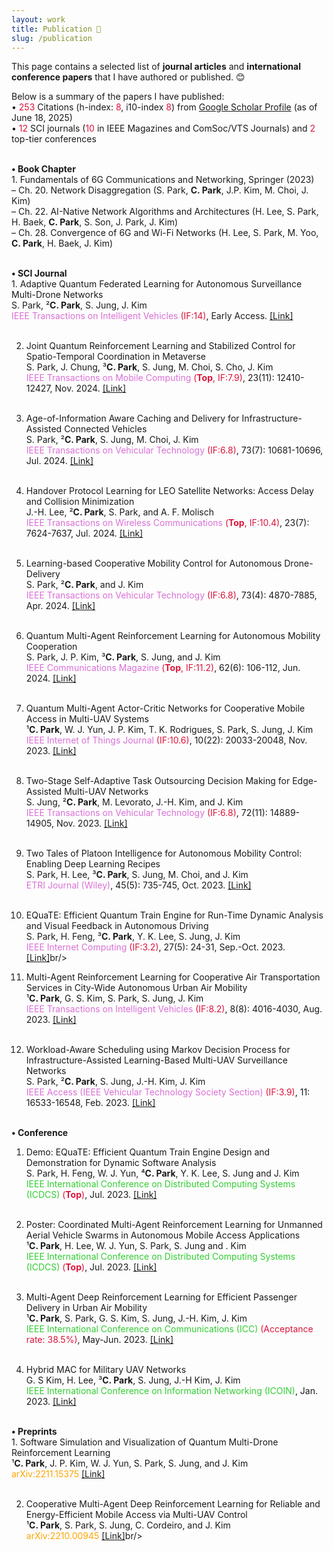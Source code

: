 ```yaml
---
layout: work
title: Publication 📕
slug: /publication
---
```


This page contains a selected list of <b>journal articles</b> and <b>international conference papers</b> that I have authored or published. 😊
<br/>

Below is a summary of the papers I have published: <br/>
• <font color='#dc143c'>253</font> Citations (h-index: <font color='#dc143c'>8</font>, i10-index <font color='#dc143c'>8</font>) from <a href="https://scholar.google.com/citations?hl=ko&user=fGD7V2IAAAAJ">Google Scholar Profile</a> (as of June 18, 2025) <br/>
• <font color='#dc143c'>12</font> SCI journals (<font color='#dc143c'>10</font> in IEEE Magazines and ComSoc/VTS Journals) and <font color='#dc143c'>2</font> top-tier conferences <br/>
<br/>

<p>
  <b>• Book Chapter</b> <br/>
  1. Fundamentals of 6G Communications and Networking, Springer (2023) <br/>
  – Ch. 20. Network Disaggregation (S. Park, <b>C. Park</b>, J.P. Kim, M. Choi, J. Kim) <br/>
  – Ch. 22. AI-Native Network Algorithms and Architectures (H. Lee, S. Park, H. Baek, <b>C. Park</b>, S. Son, J. Park, J. Kim) <br/>
  – Ch. 28. Convergence of 6G and Wi-Fi Networks (H. Lee, S. Park, M. Yoo, <b>C. Park</b>, H. Baek, J. Kim) <br/>
  <br/>
</p>

<p>
  <b>• SCI Journal</b> <br/>
  1. Adaptive Quantum Federated Learning for Autonomous Surveillance Multi-Drone Networks <br/>
  S. Park, ²<b>C. Park</b>, S. Jung, J. Kim <br/>
  <font color='#da70d6'>IEEE Transactions on Intelligent Vehicles</font> <font color='#dc143c'>(IF:14)</font>, Early Access. <a href="https://ieeexplore.ieee.org/abstract/document/10764760">[Link]</a><br/><br/>
  
  2. Joint Quantum Reinforcement Learning and Stabilized Control for Spatio-Temporal Coordination in Metaverse <br/>
  S. Park, J. Chung, ³<b>C. Park</b>, S. Jung, M. Choi, S. Cho, J. Kim <br/>
  <font color='#da70d6'>IEEE Transactions on Mobile Computing</font> <font color='#dc143c'>(<b>Top</b>, IF:7.9)</font>, 23(11): 12410-12427, Nov. 2024. <a href="https://ieeexplore.ieee.org/abstract/document/10543150">[Link]</a><br/><br/>
  
  3. Age-of-Information Aware Caching and Delivery for Infrastructure-Assisted Connected Vehicles <br/>
  S. Park, ²<b>C. Park</b>, S. Jung, M. Choi, J. Kim <br/> 
  <font color='#da70d6'>IEEE Transactions on Vehicular Technology</font> <font color='#dc143c'>(IF:6.8)</font>, 73(7): 10681-10696, Jul. 2024. <a href="https://ieeexplore.ieee.org/abstract/document/10491361">[Link]</a><br/><br/>
  
  4. Handover Protocol Learning for LEO Satellite Networks: Access Delay and Collision Minimization <br/>
  J.-H. Lee, ²<b>C. Park</b>, S. Park, and A. F. Molisch <br/>
  <font color='#da70d6'>IEEE Transactions on Wireless Communications</font> <font color='#dc143c'>(<b>Top</b>, IF:10.4)</font>, 23(7): 7624-7637, Jul. 2024. <a href="https://ieeexplore.ieee.org/abstract/document/10371217">[Link]</a><br/><br/>

  5. Learning-based Cooperative Mobility Control for Autonomous Drone-Delivery <br/>
  S. Park, ²<b>C. Park</b>, and J. Kim <br/>
  <font color='#da70d6'>IEEE Transactions on Vehicular Technology</font> <font color='#dc143c'>(IF:6.8)</font>, 73(4): 4870-7885, Apr. 2024. <a href="https://ieeexplore.ieee.org/abstract/document/10310117">[Link]</a><br/><br/>

  6. Quantum Multi-Agent Reinforcement Learning for Autonomous Mobility Cooperation <br/>
  S. Park, J. P. Kim, ³<b>C. Park</b>, S. Jung, and J. Kim <br/>
  <font color='#da70d6'>IEEE Communications Magazine</font> <font color='#dc143c'>(<b>Top</b>, IF:11.2)</font>, 62(6): 106-112, Jun. 2024. <a href="https://ieeexplore.ieee.org/abstract/document/10232949">[Link]</a><br/><br/>
  
  7. Quantum Multi-Agent Actor-Critic Networks for Cooperative Mobile Access in Multi-UAV Systems <br/>
  ¹<b>C. Park</b>, W. J. Yun, J. P. Kim, T. K. Rodrigues, S. Park, S. Jung, J. Kim <br/>
  <font color='#da70d6'>IEEE Internet of Things Journal</font> <font color='#dc143c'>(IF:10.6)</font>, 10(22): 20033-20048, Nov. 2023. <a href="https://ieeexplore.ieee.org/abstract/document/10143981">[Link]</a><br/><br/>

  8. Two-Stage Self-Adaptive Task Outsourcing Decision Making for Edge-Assisted Multi-UAV Networks <br/>
  S. Jung, ²<b>C. Park</b>, M. Levorato, J.-H. Kim, and J. Kim <br/>
  <font color='#da70d6'>IEEE Transactions on Vehicular Technology</font> <font color='#dc143c'>(IF:6.8)</font>, 72(11): 14889-14905, Nov. 2023. <a href="https://ieeexplore.ieee.org/abstract/document/10144676">[Link]</a><br/><br/>

  9. Two Tales of Platoon Intelligence for Autonomous Mobility Control: Enabling Deep Learning Recipes <br/>
  S. Park, H. Lee, ³<b>C. Park</b>, S. Jung, M. Choi, and J. Kim <br/>
  <font color='#da70d6'>ETRI Journal (Wiley)</font>, 45(5): 735-745, Oct. 2023. <a href="https://onlinelibrary.wiley.com/doi/full/10.4218/etrij.2023-0132">[Link]</a><br/><br/>
    
  10. EQuaTE: Efficient Quantum Train Engine for Run-Time Dynamic Analysis and Visual Feedback in Autonomous Driving <br/>
  S. Park, H. Feng, ³<b>C. Park</b>, Y. K. Lee, S. Jung, J. Kim <br/>
  <font color='#da70d6'>IEEE Internet Computing</font> <font color='#dc143c'>(IF:3.2)</font>, 27(5): 24-31, Sep.-Oct. 2023. <a href="https://ieeexplore.ieee.org/abstract/document/10229500">[Link]</a>br/><br/>
    
  11. Multi-Agent Reinforcement Learning for Cooperative Air Transportation Services in City-Wide Autonomous Urban Air Mobility <br/>
  ¹<b>C. Park</b>, G. S. Kim, S. Park, S. Jung, J. Kim <br/>
  <font color='#da70d6'>IEEE Transactions on Intelligent Vehicles</font> <font color='#dc143c'>(IF:8.2)</font>, 8(8): 4016-4030, Aug. 2023. <a href="https://ieeexplore.ieee.org/abstract/document/10144378">[Link]</a><br/><br/>

  12. Workload-Aware Scheduling using Markov Decision Process for Infrastructure-Assisted Learning-Based Multi-UAV Surveillance Networks <br/>
  S. Park, ²<b>C. Park</b>, S. Jung, J.-H. Kim, J. Kim <br/>
  <font color='#da70d6'>IEEE Access (IEEE Vehicular Technology Society Section)</font> <font color='#dc143c'>(IF:3.9)</font>, 11: 16533-16548, Feb. 2023. <a href="https://ieeexplore.ieee.org/abstract/document/10045685">[Link]</a><br/><br/>
</p>

<p>
  <b>• Conference</b><br/>

  1. Demo: EQuaTE: Efficient Quantum Train Engine Design and Demonstration for Dynamic Software Analysis <br/>
  S. Park, H. Feng, W. J. Yun, ⁴<b>C. Park</b>, Y. K. Lee, S. Jung and J. Kim <br/>
  <font color='#32cd32'>IEEE International Conference on Distributed Computing Systems (ICDCS)</font> <font color='#dc143c'>(<b>Top</b>)</font>, Jul. 2023. <a href="https://ieeexplore.ieee.org/abstract/document/10272530">[Link]</a><br/><br/>
  
  2. Poster: Coordinated Multi-Agent Reinforcement Learning for Unmanned Aerial Vehicle Swarms in Autonomous Mobile Access Applications <br/>
  ¹<b>C. Park</b>, H. Lee, W. J. Yun, S. Park, S. Jung and . Kim <br/>
  <font color='#32cd32'>IEEE International Conference on Distributed Computing Systems (ICDCS)</font> <font color='#dc143c'>(<b>Top</b>)</font>, Jul. 2023. <a href="https://ieeexplore.ieee.org/abstract/document/10272444">[Link]</a><br/><br/>
  
  3. Multi-Agent Deep Reinforcement Learning for Efficient Passenger Delivery in Urban Air Mobility <br/>
  ¹<b>C. Park</b>, S. Park, G. S. Kim, S. Jung, J.-H. Kim, J. Kim <br/>
  <font color='#32cd32'>IEEE International Conference on Communications (ICC)</font> <font color='#dc143c'>(Acceptance rate: 38.5%)</font>, May-Jun. 2023. <a href="https://ieeexplore.ieee.org/abstract/document/10279436">[Link]</a><br/><br/>

  4. Hybrid MAC for Military UAV Networks <br/>
  G. S Kim, H. Lee, ³<b>C. Park</b>, S. Jung, J.-H Kim, J. Kim <br/>
  <font color='#32cd32'>IEEE International Conference on Information Networking (ICOIN)</font>, Jan. 2023. <a href="https://ieeexplore.ieee.org/abstract/document/10048910">[Link]</a><br/><br/>
</p>

<p>
  <b>• Preprints</b><br/>
  1. Software Simulation and Visualization of Quantum Multi-Drone Reinforcement Learning <br/>
  ¹<b>C. Park</b>, J. P. Kim, W. J. Yun, S. Park, S. Jung, and J. Kim <br/>
  <font color='#ffa500'>arXiv:2211.15375</font> <a href="https://arxiv.org/abs/2211.15375">[Link]</a><br/><br/>
  
  2. Cooperative Multi-Agent Deep Reinforcement Learning for Reliable and Energy-Efficient Mobile Access via Multi-UAV Control <br/>
  ¹<b>C. Park</b>, S. Park, S. Jung, C. Cordeiro, and J. Kim <br/>
  <font color='#ffa500'>arXiv:2210.00945</font> <a href="https://arxiv.org/abs/2210.00945">[Link]</a>br/><br/>
</p>
